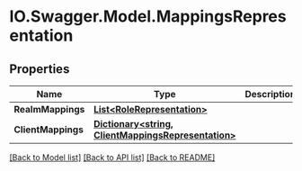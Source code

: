# IO.Swagger.Model.MappingsRepresentation
## Properties

Name | Type | Description | Notes
------------ | ------------- | ------------- | -------------
**RealmMappings** | [**List&lt;RoleRepresentation&gt;**](RoleRepresentation.md) |  | [optional] 
**ClientMappings** | [**Dictionary&lt;string, ClientMappingsRepresentation&gt;**](ClientMappingsRepresentation.md) |  | [optional] 

[[Back to Model list]](../README.md#documentation-for-models) [[Back to API list]](../README.md#documentation-for-api-endpoints) [[Back to README]](../README.md)

